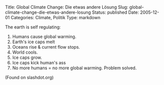 Title: Global Climate Change: Die etwas andere Lösung
Slug: global-climate-change-die-etwas-andere-losung
Status: published
Date: 2005-12-01
Categories: Climate, Politik
Type: markdown

The earth is self regulating:

1. Humans cause global warming.
2. Earth's ice caps melt
3. Oceans rise & current flow stops.
4. World cools.
5. Ice caps grow.
6. Ice caps kick human's ass
7. No more humans = no more global warming. Problem solved.

(Found on slashdot.org)
